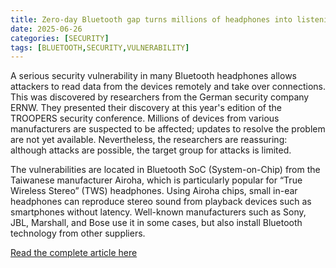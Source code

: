 ```yaml
---
title: Zero-day Bluetooth gap turns millions of headphones into listening stations
date: 2025-06-26
categories: [SECURITY]
tags: [BLUETOOTH,SECURITY,VULNERABILITY]
---
```


A serious security vulnerability in many Bluetooth headphones allows attackers to read data from the devices remotely and take over connections. This was discovered by researchers from the German security company ERNW. They presented their discovery at this year's edition of the TROOPERS security conference. Millions of devices from various manufacturers are suspected to be affected; updates to resolve the problem are not yet available. Nevertheless, the researchers are reassuring: although attacks are possible, the target group for attacks is limited.

The vulnerabilities are located in Bluetooth SoC (System-on-Chip) from the Taiwanese manufacturer Airoha, which is particularly popular for “True Wireless Stereo” (TWS) headphones. Using Airoha chips, small in-ear headphones can reproduce stereo sound from playback devices such as smartphones without latency. Well-known manufacturers such as Sony, JBL, Marshall, and Bose use it in some cases, but also install Bluetooth technology from other suppliers.

[Read the complete article here](https://www.heise.de/en/news/Zero-day-Bluetooth-gap-turns-millions-of-headphones-into-listening-stations-10460704.html)